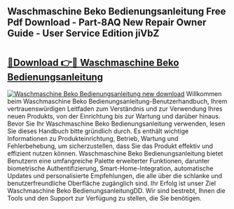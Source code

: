 ## Waschmaschine Beko Bedienungsanleitung Free Pdf Download - Part-8AQ New Repair Owner Guide - User Service Edition jiVbZ

# <h2><a href="http://df5986g.blite.top/?on=Waschmaschine+Beko+Bedienungsanleitung">🔗Download 👉🔴 Waschmaschine Beko Bedienungsanleitung</a></h2>

[![Waschmaschine Beko Bedienungsanleitung new download](https://i.imgur.com/lujVjoI.png)](http://df5986g.blite.top/?on=Waschmaschine+Beko+Bedienungsanleitung)
Willkommen beim Waschmaschine Beko Bedienungsanleitung-Benutzerhandbuch, Ihrem vertrauenswürdigen Leitfaden zum Verständnis und zur Verwendung Ihres neuen Produkts, von der Einrichtung bis zur Wartung und darüber hinaus. Bevor Sie Ihr Waschmaschine Beko Bedienungsanleitung verwenden, lesen Sie dieses Handbuch bitte gründlich durch. Es enthält wichtige Informationen zu Produkteinrichtung, Betrieb, Wartung und Fehlerbehebung, um sicherzustellen, dass Sie das Produkt effektiv und effizient nutzen können. Waschmaschine Beko Bedienungsanleitung bietet Benutzern eine umfangreiche Palette erweiterter Funktionen, darunter biometrische Authentifizierung, Smart-Home-Integration, automatische Updates und personalisierte Empfehlungen, die alle über die schlanke und benutzerfreundliche Oberfläche zugänglich sind. Ihr Erfolg ist unser Ziel Waschmaschine Beko BedienungsanleitungDD. Wir sind bestrebt, Ihnen die Tools und den Support zur Verfügung zu stellen, die Sie benötigen.
